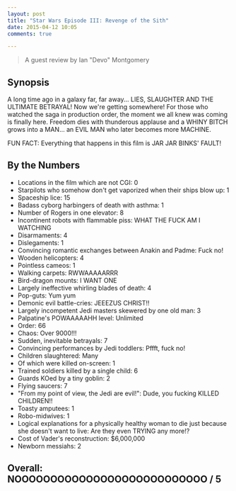 ```yaml
---
layout: post
title: "Star Wars Episode III: Revenge of the Sith"
date: 2015-04-12 10:05
comments: true

---
```


> A guest review by Ian "Devo" Montgomery

## Synopsis

A long time ago in a galaxy far, far away... LIES, SLAUGHTER AND THE ULTIMATE BETRAYAL! Now we're getting somewhere! For those who watched the saga in production order, the moment we all knew was coming is finally here. Freedom dies with thunderous applause and a WHINY BITCH grows into a MAN... an EVIL MAN who later becomes more MACHINE.

FUN FACT: Everything that happens in this film is JAR JAR BINKS' FAULT!

## By the Numbers

* Locations in the film which are not CGI: 0
* Starpilots who somehow don't get vaporized when their ships blow up: 1
* Spaceship lice: 15
* Badass cyborg harbingers of death with asthma: 1
* Number of Rogers in one elevator: 8
* Incontinent robots with flammable piss: WHAT THE FUCK AM I WATCHING
* Disarmaments: 4
* Dislegaments: 1
* Convincing romantic exchanges between Anakin and Padme: Fuck no!
* Wooden helicopters: 4
* Pointless cameos: 1
* Walking carpets: RWWAAAAARRR
* Bird-dragon mounts: I WANT ONE
* Largely ineffective whirling blades of death: 4
* Pop-guts: Yum yum
* Demonic evil battle-cries: JEEEZUS CHRIST!!
* Largely incompetent Jedi masters skewered by one old man: 3
* Palpatine's POWAAAAAHH level: Unlimited
* Order: 66
* Chaos: Over 9000!!!
* Sudden, inevitable betrayals: 7
* Convincing performances by Jedi toddlers: Pffft, fuck no!
* Children slaughtered: Many
* Of which were killed on-screen: 1
* Trained soldiers killed by a single child: 6
* Guards KOed by a tiny goblin: 2
* Flying saucers: 7
* "From my point of view, the Jedi are evil!": Dude, you fucking KILLED CHILDREN!!
* Toasty amputees: 1
* Robo-midwives: 1
* Logical explanations for a physically healthy woman to die just because she doesn't want to live: Are they even TRYING any more!?
* Cost of Vader's reconstruction: $6,000,000
* Newborn messiahs: 2

## Overall: NOOOOOOOOOOOOOOOOOOOOOOOOOOO / 5
